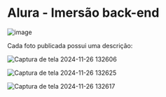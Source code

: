 # Alura - Imersão back-end

![image](https://github.com/user-attachments/assets/aff26933-b3a4-44e6-ad23-069203752094)

Cada foto publicada possui uma descrição:

![Captura de tela 2024-11-26 132606](https://github.com/user-attachments/assets/f074386f-fd22-4634-b4de-e7609ebd6285)

![Captura de tela 2024-11-26 132625](https://github.com/user-attachments/assets/9fcaefd1-a2bc-449d-a621-fdd3187e44ca)

![Captura de tela 2024-11-26 132617](https://github.com/user-attachments/assets/febe11c4-efcb-4c8d-a89c-9d2269733586)
